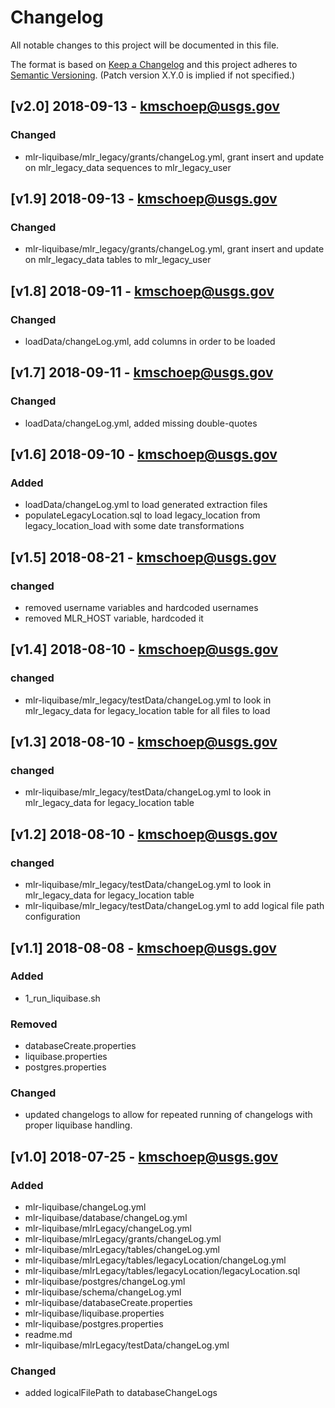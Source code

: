 # Changelog
All notable changes to this project will be documented in this file.

The format is based on [Keep a Changelog](http://keepachangelog.com/en/1.0.0/)
and this project adheres to [Semantic Versioning](http://semver.org/spec/v2.0.0.html). (Patch version X.Y.0 is implied if not specified.)

## [v2.0] 2018-09-13 - kmschoep@usgs.gov
### Changed
- mlr-liquibase/mlr_legacy/grants/changeLog.yml, grant insert and update on mlr_legacy_data sequences to mlr_legacy_user

## [v1.9] 2018-09-13 - kmschoep@usgs.gov
### Changed
- mlr-liquibase/mlr_legacy/grants/changeLog.yml, grant insert and update on mlr_legacy_data tables to mlr_legacy_user

## [v1.8] 2018-09-11 - kmschoep@usgs.gov
### Changed
- loadData/changeLog.yml, add columns in order to be loaded

## [v1.7] 2018-09-11 - kmschoep@usgs.gov
### Changed
- loadData/changeLog.yml, added missing double-quotes

## [v1.6] 2018-09-10 - kmschoep@usgs.gov
### Added
- loadData/changeLog.yml to load generated extraction files
- populateLegacyLocation.sql to load legacy_location from legacy_location_load with some date transformations

## [v1.5] 2018-08-21 - kmschoep@usgs.gov
### changed
- removed username variables and hardcoded usernames
- removed MLR_HOST variable, hardcoded it

## [v1.4] 2018-08-10 - kmschoep@usgs.gov
### changed
- mlr-liquibase/mlr_legacy/testData/changeLog.yml to look in mlr_legacy_data for legacy_location table for all files to load

## [v1.3] 2018-08-10 - kmschoep@usgs.gov
### changed
- mlr-liquibase/mlr_legacy/testData/changeLog.yml to look in mlr_legacy_data for legacy_location table

## [v1.2] 2018-08-10 - kmschoep@usgs.gov
### changed
- mlr-liquibase/mlr_legacy/testData/changeLog.yml to look in mlr_legacy_data for legacy_location table
- mlr-liquibase/mlr_legacy/testData/changeLog.yml to add logical file path configuration

## [v1.1] 2018-08-08 - kmschoep@usgs.gov
### Added
- 1_run_liquibase.sh

### Removed
- databaseCreate.properties
- liquibase.properties
- postgres.properties

### Changed
- updated changelogs to allow for repeated running of changelogs with proper liquibase handling.

## [v1.0] 2018-07-25 - kmschoep@usgs.gov
### Added
- mlr-liquibase/changeLog.yml
- mlr-liquibase/database/changeLog.yml 
- mlr-liquibase/mlrLegacy/changeLog.yml
- mlr-liquibase/mlrLegacy/grants/changeLog.yml
- mlr-liquibase/mlrLegacy/tables/changeLog.yml
- mlr-liquibase/mlrLegacy/tables/legacyLocation/changeLog.yml
- mlr-liquibase/mlrLegacy/tables/legacyLocation/legacyLocation.sql
- mlr-liquibase/postgres/changeLog.yml
- mlr-liquibase/schema/changeLog.yml
- mlr-liquibase/databaseCreate.properties
- mlr-liquibase/liquibase.properties
- mlr-liquibase/postgres.properties
- readme.md
- mlr-liquibase/mlrLegacy/testData/changeLog.yml

### Changed
- added logicalFilePath to databaseChangeLogs